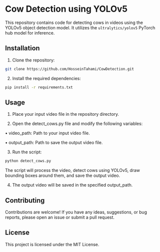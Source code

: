 # Cow Detection using YOLOv5

This repository contains code for detecting cows in videos using the YOLOv5 object detection model. It utilizes the `ultralytics/yolov5` PyTorch hub model for inference.

## Installation

1. Clone the repository:

```bash
git clone https://github.com/HosseinTahami/CowDetection.git
```

2. Install the required dependencies:

```bash
pip install -r requirements.txt
```

## Usage
1. Place your input video file in the repository directory.

2. Open the detect_cows.py file and modify the following variables:

• video_path: Path to your input video file.

• output_path: Path to save the output video file.

3. Run the script:

```bash
python detect_cows.py
```

The script will process the video, detect cows using YOLOv5, draw bounding boxes around them, and save the output video.

4. The output video will be saved in the specified output_path.

## Contributing

Contributions are welcome! If you have any ideas, suggestions, or bug reports, please open an issue or submit a pull request.

## License
This project is licensed under the MIT License.
